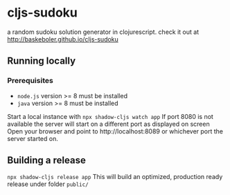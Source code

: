 # cljs-sudoku
a random sudoku solution generator in clojurescript. check it out at http://baskeboler.github.io/cljs-sudoku 

## Running locally

### Prerequisites

- `node.js` version >= 8 must be installed
- `java` version >= 8 must be installed

Start a local instance with `npx shadow-cljs watch app`
If port 8080 is not available the server will start on a different port as displayed on screen 
Open your browser and point to http://localhost:8089 or whichever port the server started on.

## Building a release

`npx shadow-cljs release app` 
This will build an optimized, production ready release under folder `public/`
